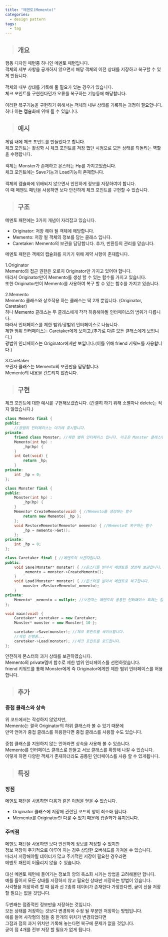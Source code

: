 ```yaml
---
title: "메멘토(Memento)"
categories:
  - design pattern
tags:
  - tag
---
```

> ## 개요

행동 디자인 패턴중 하나인 메멘토 패턴입니다.<br>
객체의 세부 사항을 공개하지 않으면서 해당 객체의 이전 상태를 저장하고 복구할 수 있게 만듭니다.<br>
<br>
객체의 내부 상태를 기록해 둘 필요가 있는 경우가 있습니다.<br>
체크 포인트를 구현한다던가 오류를 복구하는 기능등에 해당합니다.<br>
<br>
이러한 복구기능을 구현하기 위해서는 객체의 내부 상태를 기록하는 과정이 필요합니다.<br>
허나 이는 캡슐화에 위배 될 수 있습니다.
> ## 예시

게임 내에 체크 포인트를 만들었다고 합니다.<br>
체크 포인트는 활성화 시 체크 포인트를 저장 했던 시점으로 모든 상태를 되돌리는 역할을 수행합니다.<br>
<br>
객체는 Monster가 존재하고 몬스터는 Hp를 가지고있습니다.<br>
체크 포인트에는 Save기능과 Load기능이 존재합니다.<br>
<br>
객체의 캡슐화에 위배되지 않으면서 안전하게 정보를 저장하여야 합니다.<br>
이 때 메멘토 패턴을 사용하면 보다 안전하게 체크 포인트를 구현할 수 있습니다.
> ## 구조

메멘토 패턴에는 3가지 개념이 자리잡고 있습니다.
- Originator: 저장 해야 될 객체에 해당합니다.
- Memento: 저장 될 객체의 정보를 담는 클래스 입니다.
- Caretaker: Memento의 보관을 담당합니다. 추가, 반환등의 관리를 맏습니다.

메멘토 패턴은 객체의 캡슐화를 지키기 위해 제약 사항이 존재합니다.<br>
<br>
1.Originator<br>
Memento의 접근 권한은 오로지 Originator만 가지고 있어야 합니다.<br>
따라서 Originator만이 Memento를 생성 할 수 있는 함수를 가지고 있습니다.<br>
또한 Originator만이 Memento를 사용하여 복구 할 수 있는 함수를 가지고 있습니다.<br>
<br>
2.Memento<br>
Memento 클래스와 상호작용 하는 클래스는 딱 2개 뿐입니다. (Originator, Caretaker)<br>
허나 Memento 클래스는 두 클래스에게 각각 허용해야될 인터페이스의 범위가 다릅니다.<br>
따라서 인터페이스를 제한 범위/광범위 인터페이스로 나눕니다.<br>
제한 범위 인터페이스는 Caretaker에게 보이고,(추가로 다른 모든 클래스에게 보입니다.)<br>
광범위 인터페이스는 Originator에게만 보입니다.(이를 위해 friend 키워드를 사용합니다.)<br>
<br>
3.Caretaker<br>
보관자 클래스는 Memento의 보관만을 담당합니다.<br>
Memento의 내용을 건드리지 않습니다.

> ## 구현

체크 포인트에 대한 예시를 구현해보겠습니다.
(간결히 하기 위해 소멸자나 delete는 적지 않았습니다.)
```cpp
class Memento final {
public:
	//광범위 인터페이스는 여기에 표시합니다.
private:
	friend class Monster; //제한 범위 인터페이스 입니다. 이곳은 Monster 클래스밖에 볼 수 없습니다.
	Memento(int hp) :
		_hp(hp) {
	}
	int Get(void) {
		return _hp;
	}
private:
	int _hp = 0;
};
```
```cpp
class Monster final {
public:
	Monster(int hp) :
		_hp(hp) {
	}
	Memento* CreateMemento(void) { //Memento를 생성하는 함수
		return new Memento{ _hp };
	};
	void RestoreMemento(Memento* memento) { //Memento로 복구하는 함수
		_hp = memento->Get();
	};
private:
	int _hp = 0;
};
```
```cpp
class Caretaker final { //메멘토의 보관자입니다.
public:
	void Save(Monster* monster) { //몬스터를 받아서 메멘토를 생성해 보관합니다.
		_memento = monster->CreateMemento();
	}
	void Load(Monster* monster) { //몬스터를 받아서 메멘토로 복구합니다.
		monster->RestoreMemento(_memento);
	}
private:
	Memento* _memento = nullptr; //보관자는 메멘토의 공통된 인터페이스 외에는 접근 불가
};
```
```cpp
void main(void) {
	Caretaker* caretaker = new Caretaker;
	Monster* monster = new Monster{ 10 };

	caretaker->Save(monster); //체크 포인트를 세이브합니다.
	//게임 진행중...
	caretaker->Load(monster); //체크 포인트를 로드합니다.
};
```
안전하게 몬스터의 과거 상태를 보관하였습니다.<br>
Memento의 private멤버 함수로 제한 범위 인터페이스를 선언하였습니다.<br>
friend 키워드를 통해 Monster에게 즉 Originator에게만 제한 범위 인터페이스를 허용합니다.
> ## 추가

### 중첩 클래스와 상속
위 코드에서는 작성하지 않았지만,<br>
Memento는 결국 Originator의 하위 클래스라 볼 수 있기 때문에<br>
만약 언어가 중첩 클래스를 허용한다면 중첩 클래스를 사용할 수도 있습니다.<br>
<br>
중첩 클래스를 지원하지 않는 언어라면 상속을 사용해 볼 수 있습니다.<br>
Memento를 인터페이스 클래스로 만들고 서브 클래스를 확장해 나갈 수 있습니다.<br>
이렇게 하면 다양한 객체가 존재하더라도 공통된 인터페이스를 사용 할 수 있게됩니다.
> ## 특징

### 장점
메멘토 패턴을 사용하면 다음과 같은 이점을 얻을 수 있습니다.
- Originator 클래스에 저장에 관련된 코드의 양이 최소화 됩니다.
- Memento를 Originator만 다룰 수 있기 때문에 캡슐화가 유지됩니다.

### 주의점
메멘토 패턴을 사용하면 보다 안전하게 정보를 저장할 수 있지만<br>
정보 저장이 주기적으로 이루어 지는 경우 상당한 오버헤드를 가져올 수 있습니다.<br>
따라서 저장해야될 데이터가 많고 주기적인 저장이 필요한 경우라면<br>
메멘토 패턴이 어울리지 않을 수 있습니다.<br>
<br>
대신 메멘토 패턴에 들어가는 정보의 양의 축소화 시키는 방법을 고려해볼만 합니다.<br>
예를 들어서 모든 상태를 저장하지 않고 필요한 상태만 저장하는 방법이 있습니다.<br>
사각형을 저장하려 할 때 점과 선 2종류 데이터가 존재한다 가정한다면, 굳이 선을 저장할 필요는 없을 것입니다.<br>
<br>
두번째는 점증적인 정보만을 저장하는 것입니다.<br>
모든 상태를 저장하는 것보다 변경되어 수정 될 부분만 저장하는 방법입니다.<br>
에를 들어 사각형의 점들 중 한개의 위치가 변경되었다면<br>
그점과 점의 과거 위치만 기록해 놓는다면 복구에 문제가 없을 것입니다.<br>
굳이 점 4개를 전부 저장 할 필요가 없게 됩니다.
